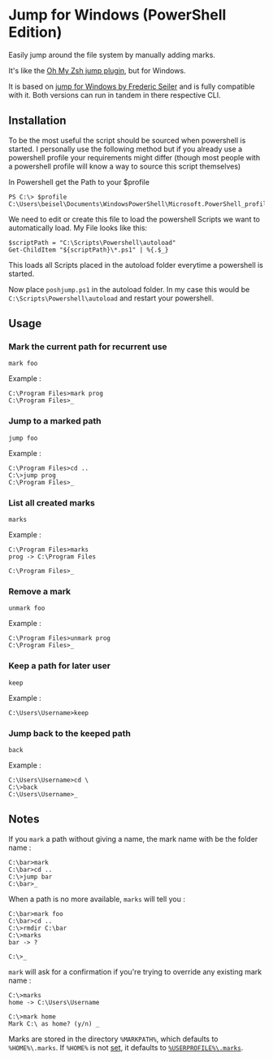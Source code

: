 # Jump for Windows (PowerShell Edition)
Easily jump around the file system by manually adding marks.

It's like the [Oh My Zsh jump plugin](https://github.com/robbyrussell/oh-my-zsh/blob/master/plugins/jump/jump.plugin.zsh), but for Windows.

It is based on [jump for Windows by Frederic Seiler](https://github.com/fredericseiler/jump) and is fully compatible with it. Both versions can run in tandem in there respective CLI.

## Installation

To be the most useful the script should be sourced when powershell is started. I personally use the following method but if you already use a powershell profile your requirements might differ (though most people with a powershell profile will know a way to source this script themselves)

In Powershell get the Path to your $profile

    PS C:\> $profile
    C:\Users\beisel\Documents\WindowsPowerShell\Microsoft.PowerShell_profile.ps1
    
We need to edit or create this file to load the powershell Scripts we want to automatically load. My File looks like this: 

    $scriptPath = "C:\Scripts\Powershell\autoload"
    Get-ChildItem "${scriptPath}\*.ps1" | %{.$_}
    
This loads all Scripts placed in the autoload folder everytime a powershell is started. 

Now place `poshjump.ps1` in the autoload folder. In my case this would be `C:\Scripts\Powershell\autoload` and restart your powershell.

## Usage

### Mark the current path for recurrent use
```
mark foo
```
Example :
```
C:\Program Files>mark prog
C:\Program Files>_
```

### Jump to a marked path
```
jump foo
```
Example :
```
C:\Program Files>cd ..
C:\>jump prog
C:\Program Files>_
```

### List all created marks
```
marks
```
Example :
```
C:\Program Files>marks
prog -> C:\Program Files

C:\Program Files>_
```

### Remove a mark
```
unmark foo
```
Example :
```
C:\Program Files>unmark prog
C:\Program Files>_
```

### Keep a path for later user
```
keep
```
Example :
```
C:\Users\Username>keep
```

### Jump back to the keeped path
```
back
```
Example :
```
C:\Users\Username>cd \
C:\>back
C:\Users\Username>_
```

## Notes
If you `mark` a path without giving a name, the mark name with be the folder name :
```
C:\bar>mark
C:\bar>cd ..
C:\>jump bar
C:\bar>_
```
When a path is no more available, `marks` will tell you :
```
C:\bar>mark foo
C:\bar>cd ..
C:\>rmdir C:\bar
C:\>marks
bar -> ?

C:\>_
```
`mark` will ask for a confirmation if you're trying to override any existing mark name :
```
C:\>marks
home -> C:\Users\Username

C:\>mark home
Mark C:\ as home? (y/n) _
```
Marks are stored in the directory `%MARKPATH%`, which defaults to `%HOME%\.marks`. If `%HOME%` is not [set](http://www.computerhope.com/issues/ch000549.htm), it defaults to [`%USERPROFILE%\.marks`](https://en.wikipedia.org/wiki/Home_directory#Default_home_directory_per_operating_system).
